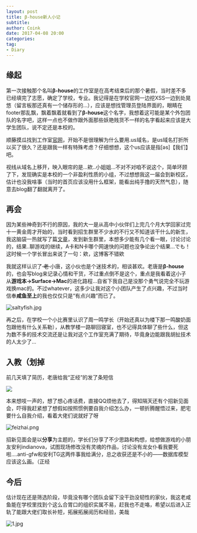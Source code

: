 ```yaml
---
layout: post
title: β-house新人小记
subtitle: 
author: Coink
date: 2017-04-08 20:00
categories: 
tag:
- Diary
---
```


## 缘起

第一次接触那个名叫**β-house**的工作室是在高考结束后的那个暑假，当时差不多已经填完了志愿，确定了学校，专业。我记得是在学校官网一边挖XSS一边到处晃悠（留言板那还真有一个储存形的...），应该是想找管理员登陆界面的，眼睛在footer那乱飘，飘着飘着就看到了**β-house**这个名字，我想着这可能是某个外包团队的名字吧，这样一点也不做作跟外面那些妖艳贱货不一样的名字看起来应该是大学生团队，说不定还是本校的。

顺藤摸瓜找到工作室[官网](www.betahouse.us)，开始不是很理解为什么要用.us域名，是us域名打折所以买了很久？还是跟我一样有特殊考虑？仔细想想，这个us应该是指[əs]【我们】吧。

视线从域名上移开，映入眼帘的是...欸..小姐姐...不对不对咱不说这个，简单环顾了下，发现确实是本校的一个非盈利性质的小组，不过想想我这一届会到新校区，估计也没我啥事（当时的首页应该没用什么框架，能看出纯手撸的天然气息），随意去blog翻了翻就离开了。

## 再会

因为某些神奇到不行的原因，我的大一是从高中小伙伴们上完几个月大学回家过完十一黄金周才开始的，当时看到招生群里不少水的不行又不知道该干什么的新生，我这脑袋一热就写了篇[文章](http://coink.wang/how-to-gaoshi-while-studying-computer-science.html)，发到新生群里，本想多少能有几个看一眼，讨论讨论的，结果..聊游戏的继续，A卡和N卡哪个网速快的问题也没争论出个结果...でも！这时候一个学长冒出来说了一句：欸，这博客不错欸

我就这样认识了<del> 老 </del>小唐，这小伙也是个迷技术的，相谈甚欢。老唐是**β-house**的，也会写blog来记录心情和干货，不过重点倒不是这个，重点是我看着这小子从**游戏本->Surface->Mac**的进化路程...自省下我自己是没那个勇气说完全不玩游戏换mac的。不过whatever，这多少让我对这个小团队产生了点兴趣，不过当时信奉**咸鱼至上**的我也仅仅只是“有点兴趣”而已了。

![saltyfish.jpg](https://ooo.0o0.ooo/2017/04/11/58ecb461162a8.jpg)

再之后，在学校一个小比赛里认识了周一鸣学长（开始还真以为楼下那一鸣酸奶面包跟他有什么关系勒），从教学楼一路聊回寝室，也不记得具体聊了些什么，但这为数不多的技术交流还是让我对这个工作室充满了期待，毕竟身边能跟我胡扯技术的人太少了...

## 入教（划掉

前几天填了简历，老唐给我“正经”的发了条短信

![](https://ooo.0o0.ooo/2017/04/17/58f4da340ce78.png)



本来想吱一声的，想了想心疼话费，直接QQ烦他去了，得知隔天还有个招新见面会，吓得我赶紧想了想假如按照惯例要自我介绍怎么办，一顿折腾醒悟过来，肥宅要什么自我介绍，看着大佬们说就好了呀

![feizhai.png](https://ooo.0o0.ooo/2017/04/11/58ecbc0edc5d0.png)

招新见面会是以**分享**为主题的，学长们分享了不少思路和构想，给想做游戏的小朋友安利indianova，试图现场修改没有灵魂的作品，讨论没有龙女仆看我要死啦....anti-gfw和安利TG这两件事我给满分，总之收获还是不小的——数据库模型应该这么画。（正经

## 今后

估计现在还是筛选阶段，毕竟没有哪个团队会留下没干劲没韧性的家伙，我这老咸鱼能在学校里找到个这么合胃口的组织实属不易，赶我也不走咯，希望以后进入正轨了能跟大佬们取长补短，拓展拓展阅历和经验，美哉

![1.jpg](https://ooo.0o0.ooo/2017/04/11/58ecbf58a0b6e.jpg)

